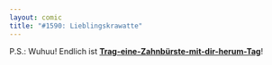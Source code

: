 ```yaml
---
layout: comic
title: "#1590: Lieblingskrawatte"
---
```


P.S.:
Wuhuu! Endlich ist <a href="http://www.fonflatter.de/kalender"><strong>Trag-eine-Zahnbürste-mit-dir-herum-Tag</strong></a>!
